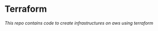 <h1>Terraform</h1>
<u></u>
<h6>This repo contains code to create infrastructures on aws using terraform</h6>

